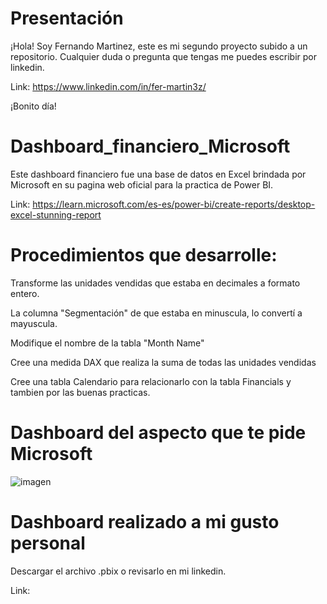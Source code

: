 # Presentación
¡Hola! Soy Fernando Martinez, este es mi segundo proyecto subido a un repositorio. Cualquier duda o pregunta que tengas me puedes escribir por linkedin.

Link: https://www.linkedin.com/in/fer-martin3z/

¡Bonito día!
# Dashboard_financiero_Microsoft
Este dashboard financiero fue una base de datos en Excel brindada por Microsoft en su pagina web oficial para la practica de Power BI. 

Link: https://learn.microsoft.com/es-es/power-bi/create-reports/desktop-excel-stunning-report

# Procedimientos que desarrolle: 
Transforme las unidades vendidas que estaba en decimales a formato entero. 

La columna "Segmentación" de que estaba en minuscula, lo convertí a mayuscula. 

Modifique el nombre de la tabla "Month Name" 

Cree una medida DAX que realiza la suma de todas las unidades vendidas 

Cree una tabla Calendario para relacionarlo con la tabla Financials y tambien por las buenas practicas. 

# Dashboard del aspecto que te pide Microsoft 
![imagen](https://github.com/user-attachments/assets/ae1f7a9b-9ab6-4d4f-8023-eb9f64ac51ba)

# Dashboard realizado a mi gusto personal 
Descargar el archivo .pbix o revisarlo en mi linkedin. 

Link: 
